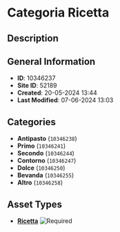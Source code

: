 # Categoria Ricetta

## Description

## General Information
- **ID**: 10346237
- **Site ID**: 52189
- **Created**: 20-05-2024 13:44
- **Last Modified**: 07-06-2024 13:03

## Categories
- **Antipasto** (`10346238`)
- **Primo** (`10346241`)
- **Secondo** (`10346244`)
- **Contorno** (`10346247`)
- **Dolce** (`10346250`)
- **Bevanda** (`10346255`)
- **Altro** (`10346258`)
## Asset Types
- **[Ricetta](../contentStructure/ricetta/README.md)** ![Required](https://img.shields.io/badge/*Required-red.svg)
